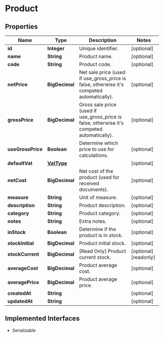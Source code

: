 

# Product


## Properties

| Name | Type | Description | Notes |
|------------ | ------------- | ------------- | -------------|
|**id** | **Integer** | Unique identifier. |  [optional] |
|**name** | **String** | Product name. |  [optional] |
|**code** | **String** | Product code. |  [optional] |
|**netPrice** | **BigDecimal** | Net sale price (used if use_gross_price is false, otherwise it&#39;s competed automatically). |  [optional] |
|**grossPrice** | **BigDecimal** | Gross sale price (used if use_gross_price is false, otherwise it&#39;s competed automatically). |  [optional] |
|**useGrossPrice** | **Boolean** | Determine which price to use for calculations. |  [optional] |
|**defaultVat** | [**VatType**](VatType.md) |  |  [optional] |
|**netCost** | **BigDecimal** | Net cost of the product (used for received documents). |  [optional] |
|**measure** | **String** | Unit of measure. |  [optional] |
|**description** | **String** | Product description. |  [optional] |
|**category** | **String** | Product category. |  [optional] |
|**notes** | **String** | Extra notes. |  [optional] |
|**inStock** | **Boolean** | Determine if the product is in stock. |  [optional] |
|**stockInitial** | **BigDecimal** | Product initial stock. |  [optional] |
|**stockCurrent** | **BigDecimal** | [Read Only] Product current stock. |  [optional] [readonly] |
|**averageCost** | **BigDecimal** | Product average cost. |  [optional] |
|**averagePrice** | **BigDecimal** | Product average price. |  [optional] |
|**createdAt** | **String** |  |  [optional] |
|**updatedAt** | **String** |  |  [optional] |


## Implemented Interfaces

* Serializable


